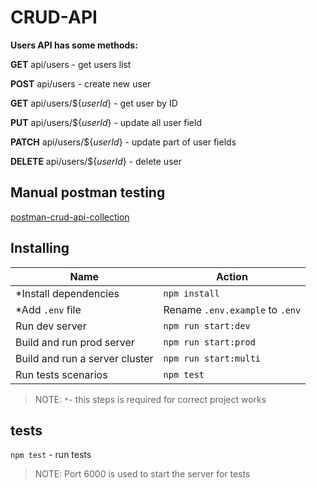 # CRUD-API

**Users API has some methods:**

**GET** api/users - get users list

**POST** api/users - create new user

**GET** api/users/${_userId_} - get user by ID

**PUT** api/users/${_userId_} - update all user field

**PATCH** api/users/${_userId_} - update part of user fields

**DELETE** api/users/${_userId_} - delete user

## Manual postman testing

[postman-crud-api-collection](https://www.postman.com/collections/7e2a1fc56700d7c115be)

## Installing

| Name                           | Action                          |
| ------------------------------ | ------------------------------- |
| \*Install dependencies         | `npm install`                   |
| \*Add `.env` file              | Rename `.env.example` to `.env` |
| Run dev server                 | `npm run start:dev`             |
| Build and run prod server      | `npm run start:prod`            |
| Build and run a server cluster | `npm run start:multi`           |
| Run tests scenarios            | `npm test`                      |

> NOTE: `*`- this steps is required for correct project works

## tests

`npm test` - run tests

> NOTE: Port 6000 is used to start the server for tests
